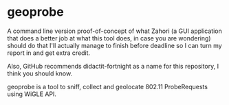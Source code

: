 # geoprobe
A command line version proof-of-concept of what Zahori (a GUI application that does a better job at what this tool does, in case you are wondering) should do that I'll actually manage to finish before deadline so I can turn my report in and get extra credit.

Also, GitHub recommends didactit-fortnight as a name for this repository, I think you should know.

geoprobe is a tool to sniff, collect and geolocate 802.11 ProbeRequests using WiGLE API.
